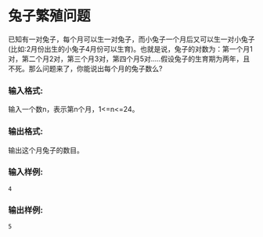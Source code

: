 # 兔子繁殖问题
已知有一对兔子，每个月可以生一对兔子，而小兔子一个月后又可以生一对小兔子(比如:2月份出生的小兔子4月份可以生育)。也就是说，兔子的对数为：第一个月1对，第二个月2对，第三个月3对，第四个月5对.....假设兔子的生育期为两年，且不死。那么问题来了，你能说出每个月的兔子数么?

### 输入格式:
输入一个数n，表示第n个月，1<=n<=24。

### 输出格式:
输出这个月兔子的数目。

### 输入样例:
```
4
```
### 输出样例:
```
5
```